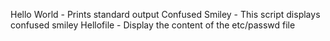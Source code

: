 Hello World - Prints standard output
Confused Smiley - This script displays confused smiley
Hellofile - Display the content of the etc/passwd file
